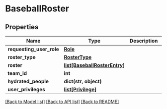 # BaseballRoster

## Properties
Name | Type | Description | Notes
------------ | ------------- | ------------- | -------------
**requesting_user_role** | [**Role**](Role.md) |  | [optional] 
**roster_type** | [**RosterType**](RosterType.md) |  | [optional] 
**roster** | [**list[BaseballRosterEntry]**](BaseballRosterEntry.md) |  | [optional] 
**team_id** | **int** |  | [optional] 
**hydrated_people** | **dict(str, object)** |  | [optional] 
**user_privileges** | [**list[Privilege]**](Privilege.md) |  | [optional] 

[[Back to Model list]](../README.md#documentation-for-models) [[Back to API list]](../README.md#documentation-for-api-endpoints) [[Back to README]](../README.md)

